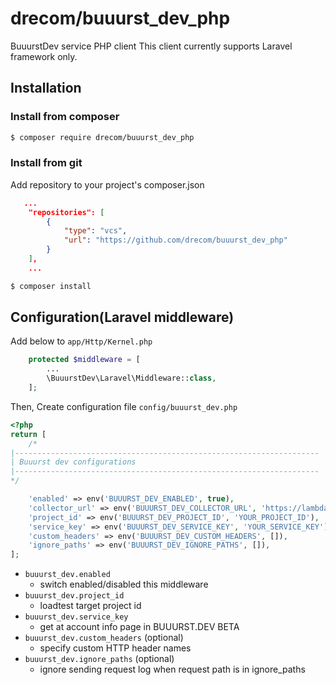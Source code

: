 # drecom/buuurst_dev_php

BuuurstDev service PHP client
This client currently supports Laravel framework only.

## Installation

### Install from composer

```bash
$ composer require drecom/buuurst_dev_php
```

### Install from git

Add repository to your project's composer.json

```json
   ...
    "repositories": [
        {
            "type": "vcs",
            "url": "https://github.com/drecom/buuurst_dev_php"
        }
    ],
    ...
```

```bash
$ composer install
```

##  Configuration(Laravel middleware)

Add below to `app/Http/Kernel.php`

```php
    protected $middleware = [
        ...
        \BuuurstDev\Laravel\Middleware::class,
    ];
```

Then, Create configuration file `config/buuurst_dev.php`

```php
<?php
return [
    /*
|--------------------------------------------------------------------
| Buuurst dev configurations
|--------------------------------------------------------------------
*/

    'enabled' => env('BUUURST_DEV_ENABLED', true),
    'collector_url' => env('BUUURST_DEV_COLLECTOR_URL', 'https://lambda-public.buuurst.dev/put-request-log'),
    'project_id' => env('BUUURST_DEV_PROJECT_ID', 'YOUR_PROJECT_ID'),
    'service_key' => env('BUUURST_DEV_SERVICE_KEY', 'YOUR_SERVICE_KEY'),
    'custom_headers' => env('BUUURST_DEV_CUSTOM_HEADERS', []),
    'ignore_paths' => env('BUUURST_DEV_IGNORE_PATHS', []),
];
```

* `buuurst_dev.enabled`
  * switch enabled/disabled this middleware
* `buuurst_dev.project_id`
  * loadtest target project id
* `buuurst_dev.service_key`
  * get at account info page in BUUURST.DEV BETA
* `buuurst_dev.custom_headers` (optional)
  * specify custom HTTP header names
* `buuurst_dev.ignore_paths` (optional)
  * ignore sending request log when request path is in ignore_paths

